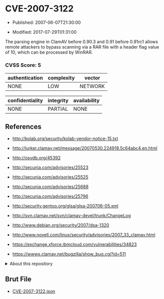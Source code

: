 # CVE-2007-3122

- Published: 2007-06-07T21:30:00

- Modified: 2017-07-29T01:31:00

The parsing engine in ClamAV before 0.90.3 and 0.91 before 0.91rc1 allows remote attackers to bypass scanning via a RAR file with a header flag value of 10, which can be processed by WinRAR.

### CVSS Score: **5**

| authentication | complexity | vector |
| --- | --- | --- |
| NONE | LOW | NETWORK |

| confidentiality | integrity | availability |
| --- | --- | --- |
| NONE | PARTIAL | NONE |

## References

* http://kolab.org/security/kolab-vendor-notice-15.txt

* http://lurker.clamav.net/message/20070530.224918.5c64abc4.en.html

* http://osvdb.org/45392

* http://secunia.com/advisories/25523

* http://secunia.com/advisories/25525

* http://secunia.com/advisories/25688

* http://secunia.com/advisories/25796

* http://security.gentoo.org/glsa/glsa-200706-05.xml

* http://svn.clamav.net/svn/clamav-devel/trunk/ChangeLog

* http://www.debian.org/security/2007/dsa-1320

* http://www.novell.com/linux/security/advisories/2007_33_clamav.html

* https://exchange.xforce.ibmcloud.com/vulnerabilities/34823

* https://wwws.clamav.net/bugzilla/show_bug.cgi?id=511

<details>
<summary>About this repository</summary> 

  This repository is part of the project [Live Hack CVE](https://github.com/Live-Hack-CVE). Main website can be found [www.live-hack.org](https://www.live-hack.org) 
  
  Made by [Sn0wAlice](https://github.com/Sn0wAlice) for the people that care about security and need to have a feed of the latest CVEs. Hope you enjoy it, don't forget to star the repo and follow me on [Twitter](https://twitter.com/Sn0wAlice) and [Github](https://github.com/Sn0wAlice). And that is my [personnal website](https://www.alice-snow.me/)

  - [Home Page](https://github.com/Live-Hack-CVE)
  - [Framework](https://github.com/Live-Hack-CVE/cve-framework)
  - [CVE database](https://github.com/Live-Hack-CVE/full_database)
  - [Changelog](https://github.com/Live-Hack-CVE/Changelog)
</details>

## Brut File

* [CVE-2007-3122.json](https://raw.githubusercontent.com/Live-Hack-CVE/full_database/main/cves/2007/CVE-2007-3122.json)

